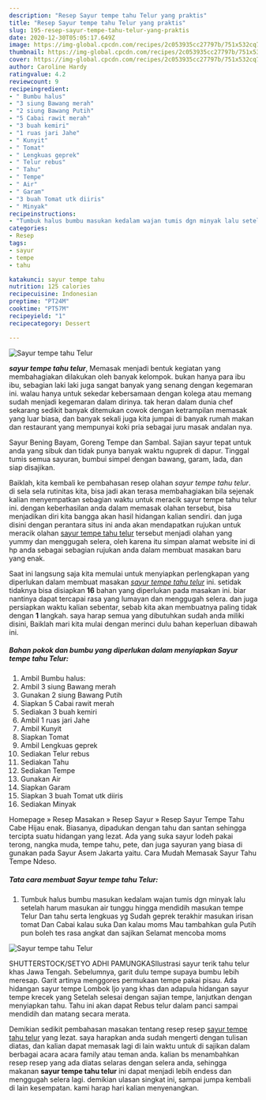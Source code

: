 ```yaml
---
description: "Resep Sayur tempe tahu Telur yang praktis"
title: "Resep Sayur tempe tahu Telur yang praktis"
slug: 195-resep-sayur-tempe-tahu-telur-yang-praktis
date: 2020-12-30T05:05:17.649Z
image: https://img-global.cpcdn.com/recipes/2c053935cc27797b/751x532cq70/sayur-tempe-tahu-telur-foto-resep-utama.jpg
thumbnail: https://img-global.cpcdn.com/recipes/2c053935cc27797b/751x532cq70/sayur-tempe-tahu-telur-foto-resep-utama.jpg
cover: https://img-global.cpcdn.com/recipes/2c053935cc27797b/751x532cq70/sayur-tempe-tahu-telur-foto-resep-utama.jpg
author: Caroline Hardy
ratingvalue: 4.2
reviewcount: 9
recipeingredient:
- " Bumbu halus"
- "3 siung Bawang merah"
- "2 siung Bawang Putih"
- "5 Cabai rawit merah"
- "3 buah kemiri"
- "1 ruas jari Jahe"
- " Kunyit"
- " Tomat"
- " Lengkuas geprek"
- " Telur rebus"
- " Tahu"
- " Tempe"
- " Air"
- " Garam"
- "3 buah Tomat utk diiris"
- " Minyak"
recipeinstructions:
- "Tumbuk halus bumbu masukan kedalam wajan tumis dgn minyak lalu setelah harum masukan air tunggu hingga mendidih masukan tempe Telur Dan tahu serta lengkuas yg Sudah geprek terakhir masukan irisan tomat Dan Cabai kalau suka Dan kalau moms Mau tambahkan gula Putih pun boleh tes rasa angkat dan sajikan Selamat mencoba moms"
categories:
- Resep
tags:
- sayur
- tempe
- tahu

katakunci: sayur tempe tahu 
nutrition: 125 calories
recipecuisine: Indonesian
preptime: "PT24M"
cooktime: "PT57M"
recipeyield: "1"
recipecategory: Dessert

---
```



![Sayur tempe tahu Telur](https://img-global.cpcdn.com/recipes/2c053935cc27797b/751x532cq70/sayur-tempe-tahu-telur-foto-resep-utama.jpg)

<b><i>sayur tempe tahu telur</i></b>, Memasak menjadi bentuk kegiatan yang membahagiakan dilakukan oleh banyak kelompok. bukan hanya para ibu ibu, sebagian laki laki juga sangat banyak yang senang dengan kegemaran ini. walau hanya untuk sekedar kebersamaan dengan kolega atau memang sudah menjadi kegemaran dalam dirinya. tak heran dalam dunia chef sekarang sedikit banyak ditemukan cowok dengan ketrampilan memasak yang luar biasa, dan banyak sekali juga kita jumpai di banyak rumah makan dan restaurant yang mempunyai koki pria sebagai juru masak andalan nya.

Sayur Bening Bayam, Goreng Tempe dan Sambal. Sajian sayur tepat untuk anda yang sibuk dan tidak punya banyak waktu nguprek di dapur. Tinggal tumis semua sayuran, bumbui simpel dengan bawang, garam, lada, dan siap disajikan.

Baiklah, kita kembali ke pembahasan resep olahan <i>sayur tempe tahu telur</i>. di sela sela rutinitas kita, bisa jadi akan terasa membahagiakan bila sejenak kalian menyempatkan sebagian waktu untuk meracik sayur tempe tahu telur ini. dengan keberhasilan anda dalam memasak olahan tersebut, bisa menjadikan diri kita bangga akan hasil hidangan kalian sendiri. dan juga disini dengan perantara situs ini anda akan mendapatkan rujukan untuk meracik olahan <u>sayur tempe tahu telur</u> tersebut menjadi olahan yang yummy dan menggugah selera, oleh karena itu simpan alamat website ini di hp anda sebagai sebagian rujukan anda dalam membuat masakan baru yang enak.


Saat ini langsung saja kita memulai untuk menyiapkan perlengkapan yang diperlukan dalam membuat masakan <u><i>sayur tempe tahu telur</i></u> ini. setidak tidaknya bisa disiapkan <b>16</b> bahan yang diperlukan pada masakan ini. biar nantinya dapat tercapai rasa yang lumayan dan menggugah selera. dan juga persiapkan waktu kalian sebentar, sebab kita akan membuatnya paling tidak dengan <b>1</b> langkah. saya harap semua yang dibutuhkan sudah anda miliki disini, Baiklah mari kita mulai dengan merinci dulu bahan keperluan dibawah ini.

<!--inarticleads1-->

##### Bahan pokok dan bumbu yang diperlukan dalam menyiapkan Sayur tempe tahu Telur:

1. Ambil  Bumbu halus:
1. Ambil 3 siung Bawang merah
1. Gunakan 2 siung Bawang Putih
1. Siapkan 5 Cabai rawit merah
1. Sediakan 3 buah kemiri
1. Ambil 1 ruas jari Jahe
1. Ambil  Kunyit
1. Siapkan  Tomat
1. Ambil  Lengkuas geprek
1. Sediakan  Telur rebus
1. Sediakan  Tahu
1. Sediakan  Tempe
1. Gunakan  Air
1. Siapkan  Garam
1. Siapkan 3 buah Tomat utk diiris
1. Sediakan  Minyak


Homepage » Resep Masakan » Resep Sayur » Resep Sayur Tempe Tahu Cabe Hijau enak. Biasanya, dipadukan dengan tahu dan santan sehingga tercipta suatu hidangan yang lezat. Ada yang suka sayur lodeh pakai terong, nangka muda, tempe tahu, pete, dan juga sayuran yang biasa di gunakan pada Sayur Asem Jakarta yaitu. Cara Mudah Memasak Sayur Tahu Tempe Ndeso. 

<!--inarticleads2-->

##### Tata cara membuat Sayur tempe tahu Telur:

1. Tumbuk halus bumbu masukan kedalam wajan tumis dgn minyak lalu setelah harum masukan air tunggu hingga mendidih masukan tempe Telur Dan tahu serta lengkuas yg Sudah geprek terakhir masukan irisan tomat Dan Cabai kalau suka Dan kalau moms Mau tambahkan gula Putih pun boleh tes rasa angkat dan sajikan Selamat mencoba moms
<img src="//assets-global.cpcdn.com/assets/icons/button_play-2c75c40dde080a61004c1f40b05d8f140eaff45d7e9e6481dc71c63d2e7c4909.png" alt="Sayur tempe tahu Telur">

SHUTTERSTOCK/SETYO ADHI PAMUNGKASIlustrasi sayur terik tahu telur khas Jawa Tengah. Sebelumnya, garit dulu tempe supaya bumbu lebih meresap. Garit artinya menggores permukaan tempe pakai pisau. Ada hidangan sayur tempe Lombok Ijo yang khas dan adapula hidangan sayur tempe krecek yang Setelah selesai dengan sajian tempe, lanjutkan dengan menyiapkan tahu. Tahu ini akan dapat Rebus telur dalam panci sampai mendidih dan matang secara merata. 

Demikian sedikit pembahasan masakan tentang resep resep <u>sayur tempe tahu telur</u> yang lezat. saya harapkan anda sudah mengerti dengan tulisan diatas, dan kalian dapat memasak lagi di lain waktu untuk di sajikan dalam berbagai acara acara family atau teman anda. kalian bs menambahkan resep resep yang ada diatas selaras dengan selera anda, sehingga makanan <b>sayur tempe tahu telur</b> ini dapat menjadi lebih endess dan menggugah selera lagi. demikian ulasan singkat ini, sampai jumpa kembali di lain kesempatan. kami harap hari kalian menyenangkan.
